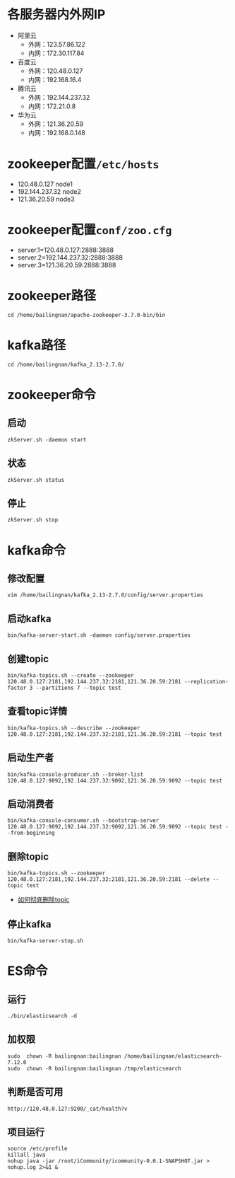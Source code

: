 # 各服务器内外网IP

- 阿里云
    - 外网：123.57.86.122
    - 内网：172.30.117.84
- 百度云
    - 外网：120.48.0.127
    - 内网：192.168.16.4
- 腾讯云
    - 外网：192.144.237.32
    - 内网：172.21.0.8
- 华为云
    - 外网：121.36.20.59
    - 内网：192.168.0.148

# zookeeper配置`/etc/hosts`

- 120.48.0.127 node1
- 192.144.237.32 node2
- 121.36.20.59 node3

# zookeeper配置`conf/zoo.cfg`

- server.1=120.48.0.127:2888:3888
- server.2=192.144.237.32:2888:3888
- server.3=121.36.20.59:2888:3888

# zookeeper路径

```shell
cd /home/bailingnan/apache-zookeeper-3.7.0-bin/bin
```

# kafka路径

```shell
cd /home/bailingnan/kafka_2.13-2.7.0/
```

# zookeeper命令

## 启动

```shell
zkServer.sh -daemon start
```

## 状态

```shell
zkServer.sh status
```

## 停止

```shell
zkServer.sh stop
```

# kafka命令

## 修改配置

```shell
vim /home/bailingnan/kafka_2.13-2.7.0/config/server.properties
```

## 启动kafka

```shell
bin/kafka-server-start.sh -daemon config/server.properties
```

## 创建topic

```shell
bin/kafka-topics.sh --create --zookeeper 120.48.0.127:2181,192.144.237.32:2181,121.36.20.59:2181 --replication-factor 3 --partitions 7 --topic test
```

## 查看topic详情

```shell
bin/kafka-topics.sh --describe --zookeeper 120.48.0.127:2181,192.144.237.32:2181,121.36.20.59:2181 --topic test
```

## 启动生产者

```shell
bin/kafka-console-producer.sh --broker-list 120.48.0.127:9092,192.144.237.32:9092,121.36.20.59:9092 --topic test
```

## 启动消费者

```shell
bin/kafka-console-consumer.sh --bootstrap-server 120.48.0.127:9092,192.144.237.32:9092,121.36.20.59:9092 --topic test --from-beginning
```

## 删除topic

```shell
bin/kafka-topics.sh --zookeeper 120.48.0.127:2181,192.144.237.32:2181,121.36.20.59:2181 --delete --topic test
```

- [如何彻底删除topic](https://cloud.tencent.com/developer/article/1130824)

## 停止kafka

```shell
bin/kafka-server-stop.sh
```

# ES命令

## 运行

```shell
./bin/elasticsearch -d
```

## 加权限

```shell
sudo  chown -R bailingnan:bailingnan /home/bailingnan/elasticsearch-7.12.0
sudo  chown -R bailingnan:bailingnan /tmp/elasticsearch
```

## 判断是否可用

```shell
http://120.48.0.127:9200/_cat/health?v
```

## 项目运行

```shell
source /etc/profile
killall java
nohup java -jar /root/iCommunity/icommunity-0.0.1-SNAPSHOT.jar > nohup.log 2>&1 &
```